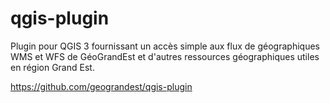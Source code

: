 # qgis-plugin
Plugin pour QGIS 3 fournissant un accès simple aux flux de géographiques WMS et WFS de GéoGrandEst et d'autres ressources géographiques utiles en région Grand Est.

https://github.com/geograndest/qgis-plugin
